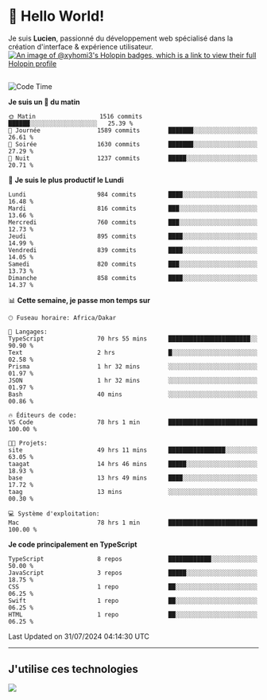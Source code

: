 # 👋 Hello World!

Je suis **Lucien**, passionné du développement web spécialisé dans la création d'interface & expérience utilisateur.
[![An image of @xyhomi3's Holopin badges, which is a link to view their full Holopin profile](https://holopin.me/xyhomi3)](https://holopin.io/@xyhomi3)

##

<!--START_SECTION:waka-->
![Code Time](http://img.shields.io/badge/Code%20Time-1%2C652%20hrs%2026%20mins-blue)

**Je suis un 🐤 du matin** 

```text
🌞 Matin                  1516 commits        ██████░░░░░░░░░░░░░░░░░░░   25.39 % 
🌆 Journée                1589 commits        ███████░░░░░░░░░░░░░░░░░░   26.61 % 
🌃 Soirée                 1630 commits        ███████░░░░░░░░░░░░░░░░░░   27.29 % 
🌙 Nuit                   1237 commits        █████░░░░░░░░░░░░░░░░░░░░   20.71 % 
```
📅 **Je suis le plus productif le Lundi** 

```text
Lundi                    984 commits         ████░░░░░░░░░░░░░░░░░░░░░   16.48 % 
Mardi                    816 commits         ███░░░░░░░░░░░░░░░░░░░░░░   13.66 % 
Mercredi                 760 commits         ███░░░░░░░░░░░░░░░░░░░░░░   12.73 % 
Jeudi                    895 commits         ████░░░░░░░░░░░░░░░░░░░░░   14.99 % 
Vendredi                 839 commits         ████░░░░░░░░░░░░░░░░░░░░░   14.05 % 
Samedi                   820 commits         ███░░░░░░░░░░░░░░░░░░░░░░   13.73 % 
Dimanche                 858 commits         ████░░░░░░░░░░░░░░░░░░░░░   14.37 % 
```


📊 **Cette semaine, je passe mon temps sur** 

```text
🕑︎ Fuseau horaire: Africa/Dakar

💬 Langages: 
TypeScript               70 hrs 55 mins      ███████████████████████░░   90.90 % 
Text                     2 hrs               █░░░░░░░░░░░░░░░░░░░░░░░░   02.58 % 
Prisma                   1 hr 32 mins        ░░░░░░░░░░░░░░░░░░░░░░░░░   01.97 % 
JSON                     1 hr 32 mins        ░░░░░░░░░░░░░░░░░░░░░░░░░   01.97 % 
Bash                     40 mins             ░░░░░░░░░░░░░░░░░░░░░░░░░   00.86 % 

🔥 Éditeurs de code: 
VS Code                  78 hrs 1 min        █████████████████████████   100.00 % 

🐱‍💻 Projets: 
site                     49 hrs 11 mins      ████████████████░░░░░░░░░   63.05 % 
taagat                   14 hrs 46 mins      █████░░░░░░░░░░░░░░░░░░░░   18.93 % 
base                     13 hrs 49 mins      ████░░░░░░░░░░░░░░░░░░░░░   17.72 % 
taag                     13 mins             ░░░░░░░░░░░░░░░░░░░░░░░░░   00.30 % 

💻 Système d'exploitation: 
Mac                      78 hrs 1 min        █████████████████████████   100.00 % 
```

**Je code principalement en TypeScript** 

```text
TypeScript               8 repos             ████████████░░░░░░░░░░░░░   50.00 % 
JavaScript               3 repos             █████░░░░░░░░░░░░░░░░░░░░   18.75 % 
CSS                      1 repo              ██░░░░░░░░░░░░░░░░░░░░░░░   06.25 % 
Swift                    1 repo              ██░░░░░░░░░░░░░░░░░░░░░░░   06.25 % 
HTML                     1 repo              ██░░░░░░░░░░░░░░░░░░░░░░░   06.25 % 
```




 Last Updated on 31/07/2024 04:14:30 UTC
<!--END_SECTION:waka-->
---

## J'utilise ces technologies

<p align="left">
  <a href="https://skillicons.dev">
    <img src="https://skillicons.dev/icons?i=ts,js,md,scss,tailwind,react,docker,express,astro,vite,nextjs,vercel,figma,ableton" />
  </a>
</p>


